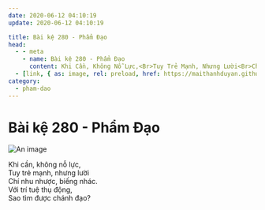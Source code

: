```yaml
---
date: 2020-06-12 04:10:19
update: 2020-06-12 04:10:19

title: Bài kệ 280 - Phẩm Đạo
head:
  - - meta
    - name: Bài kệ 280 - Phẩm Đạo
      content: Khi Cần, Không Nỗ Lực,<Br>Tuy Trẻ Mạnh, Nhưng Lười<Br>Chí Nhu Nhược, Biếng Nhác.<Br>Với Trí Tuệ Thụ Động,<Br>Sao Tìm Được Chánh Đạo?<Br>
  - [link, { as: image, rel: preload, href: https://maithanhduyan.github.io/kinh-phap-cu/img/pham-dao/pham-dao-280.jpg }]
category:
  - pham-dao
---
```


# Bài kệ 280 - Phẩm Đạo

![An image](/img/pham-dao/pham-dao-280.jpg)

Khi cần, không nỗ lực,<br>Tuy trẻ mạnh, nhưng lười<br>Chí nhu nhược, biếng nhác.<br>Với trí tuệ thụ động,<br>Sao tìm được chánh đạo?<br>
